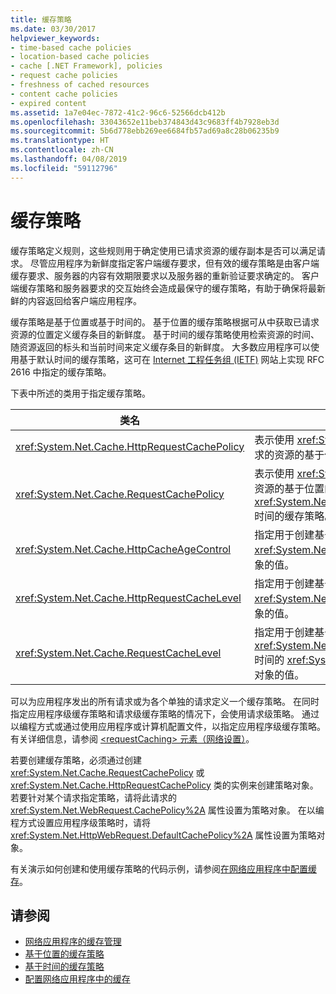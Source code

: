 ```yaml
---
title: 缓存策略
ms.date: 03/30/2017
helpviewer_keywords:
- time-based cache policies
- location-based cache policies
- cache [.NET Framework], policies
- request cache policies
- freshness of cached resources
- content cache policies
- expired content
ms.assetid: 1a7e04ec-7872-41c2-96c6-52566dcb412b
ms.openlocfilehash: 33043652e11beb374843d43c9683ff4b7928eb3d
ms.sourcegitcommit: 5b6d778ebb269ee6684fb57ad69a8c28b06235b9
ms.translationtype: HT
ms.contentlocale: zh-CN
ms.lasthandoff: 04/08/2019
ms.locfileid: "59112796"
---
```

# <a name="cache-policy"></a>缓存策略
缓存策略定义规则，这些规则用于确定使用已请求资源的缓存副本是否可以满足请求。 尽管应用程序为新鲜度指定客户端缓存要求，但有效的缓存策略是由客户端缓存要求、服务器的内容有效期限要求以及服务器的重新验证要求确定的。 客户端缓存策略和服务器要求的交互始终会造成最保守的缓存策略，有助于确保将最新鲜的内容返回给客户端应用程序。  
  
 缓存策略是基于位置或基于时间的。 基于位置的缓存策略根据可从中获取已请求资源的位置定义缓存条目的新鲜度。 基于时间的缓存策略使用检索资源的时间、随资源返回的标头和当前时间来定义缓存条目的新鲜度。 大多数应用程序可以使用基于默认时间的缓存策略，这可在 [Internet 工程任务组 (IETF)](https://www.ietf.org/) 网站上实现 RFC 2616 中指定的缓存策略。  
  
 下表中所述的类用于指定缓存策略。  
  
|类名|说明|  
|----------------|-----------------|  
|<xref:System.Net.Cache.HttpRequestCachePolicy>|表示使用 <xref:System.Net.HttpWebRequest> 对象请求的资源的基于位置和基于时间的缓存策略。|  
|<xref:System.Net.Cache.RequestCachePolicy>|表示使用 <xref:System.Net.WebRequest> 对象请求的资源的基于位置的缓存策略或基于 <xref:System.Net.Cache.RequestCacheLevel.Default> 时间的缓存策略。|  
|<xref:System.Net.Cache.HttpCacheAgeControl>|指定用于创建基于时间的 <xref:System.Net.Cache.HttpRequestCachePolicy> 对象的值。|  
|<xref:System.Net.Cache.HttpRequestCacheLevel>|指定用于创建基于位置和基于时间的 <xref:System.Net.Cache.HttpRequestCachePolicy> 对象的值。|  
|<xref:System.Net.Cache.RequestCacheLevel>|指定用于创建基于位置或基于 <xref:System.Net.Cache.RequestCacheLevel.Default> 时间的 <xref:System.Net.Cache.RequestCachePolicy> 对象的值。|  
  
 可以为应用程序发出的所有请求或为各个单独的请求定义一个缓存策略。 在同时指定应用程序级缓存策略和请求级缓存策略的情况下，会使用请求级策略。 通过以编程方式或通过使用应用程序或计算机配置文件，以指定应用程序级缓存策略。 有关详细信息，请参阅 [\<requestCaching> 元素（网络设置）](../../../docs/framework/configure-apps/file-schema/network/requestcaching-element-network-settings.md)。  
  
 若要创建缓存策略，必须通过创建 <xref:System.Net.Cache.RequestCachePolicy> 或 <xref:System.Net.Cache.HttpRequestCachePolicy> 类的实例来创建策略对象。 若要针对某个请求指定策略，请将此请求的 <xref:System.Net.WebRequest.CachePolicy%2A> 属性设置为策略对象。 在以编程方式设置应用程序级策略时，请将 <xref:System.Net.HttpWebRequest.DefaultCachePolicy%2A> 属性设置为策略对象。  
  
 有关演示如何创建和使用缓存策略的代码示例，请参阅[在网络应用程序中配置缓存](../../../docs/framework/network-programming/configuring-caching-in-network-applications.md)。  
  
## <a name="see-also"></a>请参阅

- [网络应用程序的缓存管理](../../../docs/framework/network-programming/cache-management-for-network-applications.md)
- [基于位置的缓存策略](../../../docs/framework/network-programming/location-based-cache-policies.md)
- [基于时间的缓存策略](../../../docs/framework/network-programming/time-based-cache-policies.md)
- [配置网络应用程序中的缓存](../../../docs/framework/network-programming/configuring-caching-in-network-applications.md)
